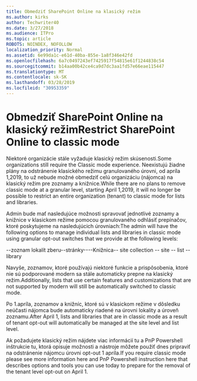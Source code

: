 ```yaml
---
title: Obmedziť SharePoint Online na klasický režim
ms.author: kirks
author: Techwriter40
ms.date: 3/27/2018
ms.audience: ITPro
ms.topic: article
ROBOTS: NOINDEX, NOFOLLOW
localization_priority: Normal
ms.assetid: 6e99da1c-e61d-40ba-855e-1a8f346e42fd
ms.openlocfilehash: 6a7c0497243ef7425917f54815e61f1244838c54
ms.sourcegitcommit: b14aa00b42ce4ca9d7dc3aa1fd57e66eae115447
ms.translationtype: MT
ms.contentlocale: sk-SK
ms.lasthandoff: 03/28/2019
ms.locfileid: "30953359"
---
```

# <a name="restrict-sharepoint-online-to-classic-mode"></a><span data-ttu-id="e44d3-102">Obmedziť SharePoint Online na klasický režim</span><span class="sxs-lookup"><span data-stu-id="e44d3-102">Restrict SharePoint Online to classic mode</span></span>

<span data-ttu-id="e44d3-103">Niektoré organizácie stále vyžaduje klasický režim skúsenosti.</span><span class="sxs-lookup"><span data-stu-id="e44d3-103">Some organizations still require the Classic mode experience.</span></span> <span data-ttu-id="e44d3-104">Neexistujú žiadne plány na odstránenie klasického režimu granulovaného úrovni, od apríla 1,2019, to už nebude možné obmedziť celú organizáciu (nájomca) na klasický režim pre zoznamy a knižnice.</span><span class="sxs-lookup"><span data-stu-id="e44d3-104">While there are no plans to remove classic mode at a granular level, starting April 1,2019, it will no longer be possible to restrict an entire organization (tenant) to classic mode for lists and libraries.</span></span>

<span data-ttu-id="e44d3-105">Admin bude mať nasledujúce možnosti spravovať jednotlivé zoznamy a knižnice v klasickom režime pomocou granulovaného odhlásiť prepínačov, ktoré poskytujeme na nasledujúcich úrovniach:</span><span class="sxs-lookup"><span data-stu-id="e44d3-105">The admin will have the following options to manage individual lists and libraries in classic mode using granular opt-out switches that we provide at the following levels:</span></span>

<span data-ttu-id="e44d3-106">--zoznam lokalít zberu--stránky----Knižnica</span><span class="sxs-lookup"><span data-stu-id="e44d3-106">-- site collection -- site -- list -- library</span></span>

<span data-ttu-id="e44d3-107">Navyše, zoznamov, ktoré používajú niektoré funkcie a prispôsobenia, ktoré nie sú podporované modern sa stále automaticky prepne na klasický režim.</span><span class="sxs-lookup"><span data-stu-id="e44d3-107">Additionally, lists that use certain features and customizations that are not supported by modern will still be automatically switched to classic mode.</span></span>

<span data-ttu-id="e44d3-108">Po 1.apríla, zoznamov a knižníc, ktoré sú v klasickom režime v dôsledku neúčasti nájomca bude automaticky riadené na úrovni lokality a úroveň zoznamu.</span><span class="sxs-lookup"><span data-stu-id="e44d3-108">After April 1, lists and libraries that are in classic mode as a result of tenant opt-out will automatically be managed at the site level and list level.</span></span>

<span data-ttu-id="e44d3-109">Ak požadujete klasický režim nájdete viac informácií tu a PnP Powershell inštrukcie tu, ktorá opisuje možnosti a nástroje môžete použiť dnes pripraviť na odstránenie nájomcu úrovni opt-out 1 apríla.</span><span class="sxs-lookup"><span data-stu-id="e44d3-109">If you require classic mode please see more information here and PnP Powershell instruction here that describes options and tools you can use today to prepare for the removal of the tenant level opt-out on April 1.</span></span>
